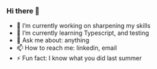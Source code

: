 ### Hi there 👋

- 🔭 I’m currently working on sharpening my skills
- 🌱 I’m currently learning Typescript, and testing
- 💬 Ask me about: anything
- 📫 How to reach me: linkedin, email
- ⚡ Fun fact: I know what you did last summer
